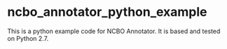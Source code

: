 # ncbo_annotator_python_example
This is a python example code for NCBO Annotator. It is based and tested on Python 2.7. 

